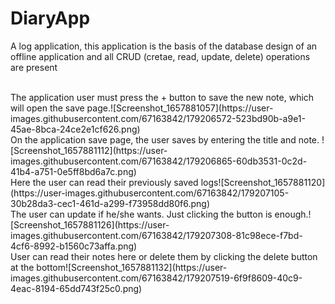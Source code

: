 # DiaryApp
A log application, this application is the basis of the database design of an offline application and all CRUD (cretae, read, update, delete) operations are present

<br>
The application user must press the + button to save the new note, which will open the save page.![Screenshot_1657881057](https://user-images.githubusercontent.com/67163842/179206572-523bd90b-a9e1-45ae-8bca-24ce2e1cf626.png)

<br>
On the application save page, the user saves by entering the title and note.
![Screenshot_1657881112](https://user-images.githubusercontent.com/67163842/179206865-60db3531-0c2d-41b4-a751-0e5ff8bd6a7c.png)

<br>
Here the user can read their previously saved logs![Screenshot_1657881120](https://user-images.githubusercontent.com/67163842/179207105-30b28da3-cec1-461d-a299-f73958dd80f6.png)

<br>
The user can update if he/she wants. Just clicking the button is enough.![Screenshot_1657881126](https://user-images.githubusercontent.com/67163842/179207308-81c98ece-f7bd-4cf6-8992-b1560c73affa.png)

<br>
User can read their notes here or delete them by clicking the delete button at the bottom![Screenshot_1657881132](https://user-images.githubusercontent.com/67163842/179207519-6f9f8609-40c9-4eac-8194-65dd743f25c0.png)
